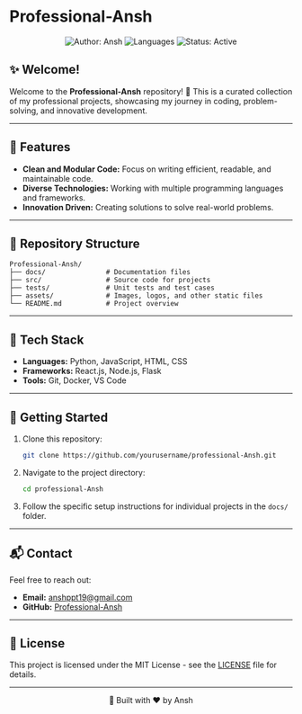 # Professional-Ansh

<p align="center">
  <img src="https://img.shields.io/badge/Author-Ansh%20Professional-brightgreen" alt="Author: Ansh">
  <img src="https://img.shields.io/badge/Language-Multiple-blue" alt="Languages">
  <img src="https://img.shields.io/badge/Status-Active-success" alt="Status: Active">
</p>

## ✨ Welcome!
Welcome to the **Professional-Ansh** repository! 🚀 This is a curated collection of my professional projects, showcasing my journey in coding, problem-solving, and innovative development.

---

## 🌟 Features
- **Clean and Modular Code:** Focus on writing efficient, readable, and maintainable code.
- **Diverse Technologies:** Working with multiple programming languages and frameworks.
- **Innovation Driven:** Creating solutions to solve real-world problems.

---

## 📁 Repository Structure
```
Professional-Ansh/
├── docs/               # Documentation files
├── src/                # Source code for projects
├── tests/              # Unit tests and test cases
├── assets/             # Images, logos, and other static files
└── README.md           # Project overview
```

---

## 🔧 Tech Stack
- **Languages:** Python, JavaScript, HTML, CSS
- **Frameworks:** React.js, Node.js, Flask
- **Tools:** Git, Docker, VS Code

---

## 🚀 Getting Started
1. Clone this repository:
   ```bash
   git clone https://github.com/yourusername/professional-Ansh.git
   ```
2. Navigate to the project directory:
   ```bash
   cd professional-Ansh
   ```
3. Follow the specific setup instructions for individual projects in the `docs/` folder.

---

## 📬 Contact
Feel free to reach out:
- **Email:** anshppt19@gmail.com
- **GitHub:** [Professional-Ansh](https://github.com/anshu908/professional-Ansh)

---

## 📜 License
This project is licensed under the MIT License - see the [LICENSE](LICENSE) file for details.

---

<p align="center">
  🚀 Built with ❤️ by Ansh
</p>
